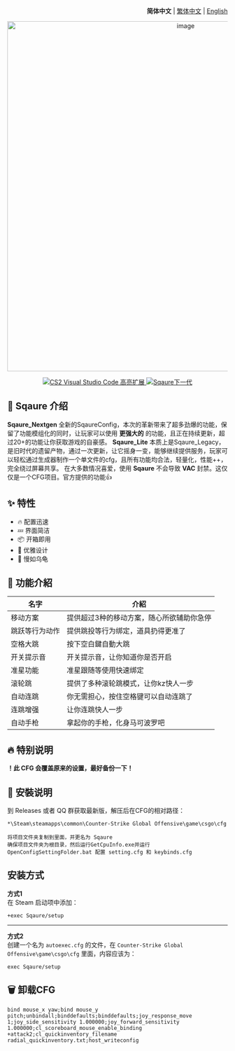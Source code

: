 <div align="right">

**简体中文** | [繁体中文](./README.zh-TW.md) | [English](./README.en_US.md)

</div>

<div align="center">
    <img src="https://github.com/Yunkong-ouo/CS2Konc_CFG/blob/main/github/image/CS2.jpg" alt="image" width="800">
</div>

<p align="center">
    <a href="https://github.com/Yunkong-ouo/Cs2CfgHighlighterExtension">
        <img alt="CS2 Visual Studio Code 高亮扩展" src="https://img.shields.io/badge/CS2%20VSCode%20%E9%AB%98%E4%BA%AE%E6%93%B4%E5%B1%95-blue?style=for-the-badge&logo=github">
    </a>
    <a href="https://github.com/tomh500/SqaureConfig_Nextgen">
        <img alt="Sqaure下一代" src="https://img.shields.io/badge/Sqaure%20Nextgen%20Config-green?style=for-the-badge&logo=github">
    </a>
</p>

## 💼 Sqaure 介绍
**Sqaure_Nextgen** 全新的SqaureConfig，本次的革新带来了超多劲爆的功能，保留了功能模组化的同时，让玩家可以使用 **更强大的** 的功能，且正在持续更新，超过20+的功能让你获取游戏的自豪感。
**Sqaure_Lite** 本质上是Sqaure_Legacy，是旧时代的遗留产物，通过一次更新，让它摇身一变，能够继续提供服务，玩家可以轻松通过生成器制作一个单文件的cfg，且所有功能均合法，轻量化，性能++，完全绕过屏幕共享。
在大多数情况喜爱，使用 **Sqaure** 不会导致 **VAC** 封禁。这仅仅是一个CFG项目。官方提供的功能👍

## ✨ 特性
- 🔥 配置迅速
- 💤 界面简洁
- 📦 开箱即用
- 🧹 优雅设计
- 🚀 慢如乌龟

## 📝 功能介紹
| 名字                      | 介紹                                   |
|------------------------- |----------------------------------------|
| 移动方案                  | 提供超过3种的移动方案，随心所欲辅助你急停
| 跳跃等行为动作            | 提供跳投等行为绑定，道具扔得更准了
| 空格大跳                  | 按下空白鍵自動大跳
| 开关提示音                | 开关提示音，让你知道你是否开启
| 准星功能                  | 准星跟随等使用快速绑定
| 滚轮跳                    | 提供了多种滚轮跳模式，让你kz快人一步
| 自动连跳                  | 你无需担心，按住空格键可以自动连跳了
| 连跳增强                  | 让你连跳快人一步
| 自动手枪                  | 拿起你的手枪，化身马可波罗吧
## 🔥 特别说明
**！此 CFG 会覆盖原来的设置，最好备份一下！**

## 🚀 安裝说明
到 Releases 或者 QQ 群获取最新版，解压后在CFG的相对路径：
```
*\Steam\steamapps\common\Counter-Strike Global Offensive\game\csgo\cfg

将项目文件夹复制到里面，并更名为 Sqaure
确保项目文件夹为根目录，然后运行GetCpuInfo.exe并运行OpenConfigSettingFolder.bat 配置 setting.cfg 和 keybinds.cfg
```

## 安装方式
**方式1**  
在 Steam 启动项中添加：
```
+exec Sqaure/setup
```
---
**方式2**  
创建一个名为 `autoexec.cfg` 的文件，在 `Counter-Strike Global Offensive\game\csgo\cfg` 里面，内容应该为：
```
exec Sqaure/setup
```

## 🗑️ 卸载CFG
```
bind mouse_x yaw;bind mouse_y pitch;unbindall;binddefaults;binddefaults;joy_response_move 1;joy_side_sensitivity 1.000000;joy_forward_sensitivity 1.000000;cl_scoreboard_mouse_enable_binding +attack2;cl_quickinventory_filename radial_quickinventory.txt;host_writeconfig
```
